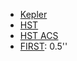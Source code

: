 * [Kepler](https://ui.adsabs.harvard.edu/abs/2010AAS...21530505M/abstract)
* [HST](https://hst-docs.stsci.edu/drizzpac/chapter-4-astrometric-information-in-the-header/4-5-absolute-astrometry)
* [HST ACS](https://hst-docs.stsci.edu/acsdhb/chapter-5-acs-data-analysis/5-2-astrometry)
* [FIRST](http://sundog.stsci.edu/first/catalog_paper/node5.html): 0.5''
